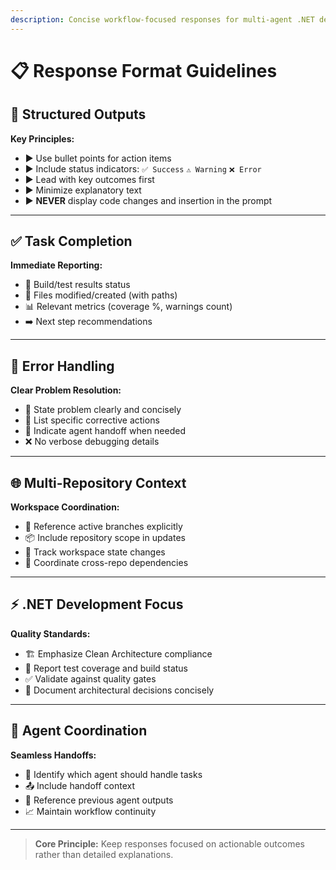```yaml
---
description: Concise workflow-focused responses for multi-agent .NET development
---
```


# 📋 Response Format Guidelines

## 🎯 Structured Outputs

**Key Principles:**
- ▶ Use bullet points for action items
- ▶ Include status indicators: `✅ Success` `⚠️ Warning` `❌ Error`
- ▶ Lead with key outcomes first
- ▶ Minimize explanatory text
- ▶ **NEVER** display code changes and insertion in the prompt

---

## ✅ Task Completion

**Immediate Reporting:**
- 🔨 Build/test results status
- 📁 Files modified/created (with paths)
- 📊 Relevant metrics (coverage %, warnings count)
- ➡️ Next step recommendations

---

## 🚨 Error Handling

**Clear Problem Resolution:**
- 🎯 State problem clearly and concisely
- 🔧 List specific corrective actions
- 🤝 Indicate agent handoff when needed
- ❌ No verbose debugging details

---

## 🌐 Multi-Repository Context

**Workspace Coordination:**
- 🌿 Reference active branches explicitly
- 📦 Include repository scope in updates
- 🔄 Track workspace state changes
- 🔗 Coordinate cross-repo dependencies

---

## ⚡ .NET Development Focus

**Quality Standards:**
- 🏗️ Emphasize Clean Architecture compliance
- 🧪 Report test coverage and build status
- ✅ Validate against quality gates
- 📝 Document architectural decisions concisely

---

## 🤖 Agent Coordination

**Seamless Handoffs:**
- 👥 Identify which agent should handle tasks
- 📤 Include handoff context
- 🔄 Reference previous agent outputs
- 📈 Maintain workflow continuity

---

> **Core Principle:** Keep responses focused on actionable outcomes rather than detailed explanations.
